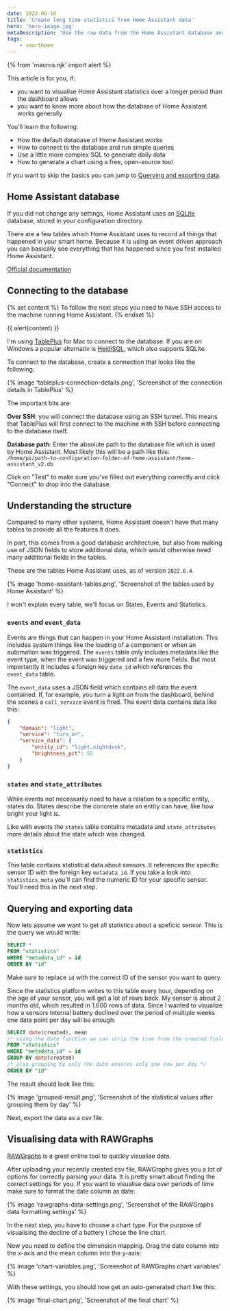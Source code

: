 ```yaml
---
date: 2022-06-18
title: 'Create long time statistics from Home Assistant data'
hero: 'hero-image.jpg'
metaDescription: 'Use the raw data from the Home Assistant database and some SQL to visualise data over longer periods of time.'
tags:
    - smarthome
---
```


{% from 'macros.njk' import alert %}

This article is for you, if:

-   you want to visualise Home Assistant statistics over a longer period than the dashboard allows
-   you want to know more about how the database of Home Assistant works generally

You'll learn the following:

-   How the default database of Home Assistant works
-   How to connect to the database and run simple queries
-   Use a little more complex SQL to generate daily data
-   How to generate a chart using a free, open-source tool

If you want to skip the basics you can jump to [Querying and exporting data](#querying-and-exporting-data).

## Home Assistant database

If you did not change any settings, Home Assistant uses an [SQLite](https://www.sqlite.org/index.html) database, stored in your configuration directory.

There are a few tables which Home Assistant uses to record all things that happened in your smart home. Because it is using an event driven approach you can basically see everything that has happened since you first installed Home Assistant.

[Official documentation](https://www.home-assistant.io/docs/backend/database/)

## Connecting to the database

{% set content %}
To follow the next steps you need to have SSH access to the machine running Home Assistant.
{% endset %}

{{ alert(content) }}

I'm using [TablePlus](https://tableplus.com/) for Mac to connect to the database. If you are on Windows a popular alternativ is [HeidiSQL](https://www.heidisql.com/), which also supports SQLite.

To connect to the database, create a connection that looks like the following:

{% image 'tableplus-connection-details.png', 'Screenshot of the connection details in TablePlus' %}

The important bits are:

**Over SSH**: you will connect the database using an SSH tunnel. This means that TablePlus will first connect to the machine with SSH before connecting to the database itself.

**Database path**: Enter the absolute path to the database file which is used by Home Assistant. Most likely this will be a path like this:  
`/home/pi/path-to-configuration-folder-of-home-assistant/home-assistant_v2.db`

Click on "Test" to make sure you've filled out everything correctly and click "Connect" to drop into the database.

## Understanding the structure

Compared to many other systems, Home Assistant doesn't have that many tables to provide all the features it does.

In part, this comes from a good database architecture, but also from making use of JSON fields to store additional data, which would otherwise need many additional fields in the tables.

These are the tables Home Assistant uses, as of version `2022.6.4`.

{% image 'home-assistant-tables.png', 'Screenshot of the tables used by Home Assistant' %}

I won't explain every table, we'll focus on States, Events and Statistics.

### `events` and `event_data`

Events are things that can happen in your Home Assistant installation. This includes system things like the loading of a component or when an automation was triggered. The `events` table only includes metadata like the event type, when the event was triggered and a few more fields. But most importantly it includes a foreign key `data_id` which references the `event_data` table.

The `event_data` uses a JSON field which contains all data the event contained. If, for example, you turn a light on from the dashboard, behind the scenes a `call_service` event is fired. The event data contains data like this:

```json
{
	"domain": "light",
	"service": "turn_on",
	"service_data": {
		"entity_id": "light.nightdesk",
		"brightness_pct": 55
	}
}
```

### `states` and `state_attributes`

While events not necessarily need to have a relation to a specific entity, states do. States describe the concrete state an entity can have, like how bright your light is.

Like with events the `states` table contains metadata and `state_attributes` more details about the state which was changed.

### `statistics`

This table contains statistical data about sensors. It references the specific sensor ID with the foreign key `metadata_id`. If you take a look into `statistics_meta` you'll can find the numeric ID for your specific sensor. You'll need this in the next step.

## Querying and exporting data

Now lets assume we want to get all statistics about a speficic sensor. This is the query we would write:

```sql
SELECT *
FROM "statistics"
WHERE "metadata_id" = id
ORDER BY "id"
```

Make sure to replace `id` with the correct ID of the sensor you want to query.

Since the statistics platform writes to this table every hour, depending on the age of your sensor, you will get a lot of rows back. My sensor is about 2 months old, which resulted in 1.600 rows of data. Since I wanted to visualize how a sensors internal battery declined over the period of multiple weeks one data point per day will be enough:

```sql
SELECT date(created), mean
/* using the date function we can strip the time from the created field */
FROM "statistics"
WHERE "metadata_id" = id
GROUP BY date(created)
/* also grouping by only the date ensures only one row per day */
ORDER BY "id"
```

The result should look like this:

{% image 'grouped-result.png', 'Screenshot of the statistical values after grouping them by day' %}

Next, export the data as a csv file.

## Visualising data with RAWGraphs

[RAWGraphs](https://www.rawgraphs.io/) is a great online tool to quickly visualise data.

After uploading your recently created csv file, RAWGraphs gives you a lot of options for correctly parsing your data. It is pretty smart about finding the correct settings for you. If you want to visualise data over periods of time make sure to format the date column as date:

{% image 'rawgraphs-data-settings.png', 'Screenshot of the RAWGraphs data formatting settings' %}

In the next step, you have to choose a chart type. For the purpose of visualising the decline of a battery I chose the line chart.

Now you need to define the dimension mapping. Drag the date column into the x-axis and the mean column into the y-axis:

{% image 'chart-variables.png', 'Screenshot of RAWGraphs chart variables' %}

With these settings, you should now get an auto-generated chart like this:

{% image 'final-chart.png', 'Screenshot of the final chart' %}
